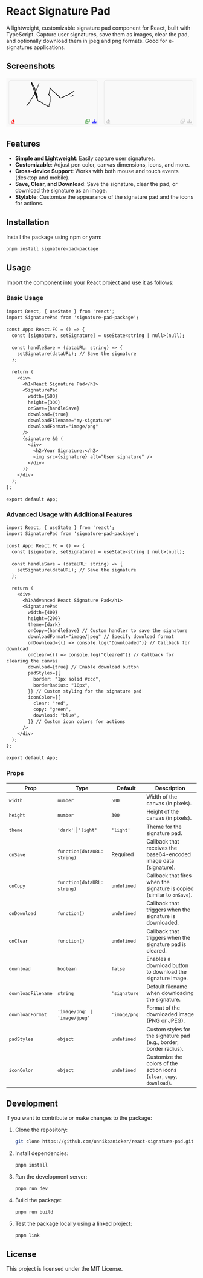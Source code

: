
# React Signature Pad

A lightweight, customizable signature pad component for React, built with TypeScript. Capture user signatures, save them as images, clear the pad, and optionally download them in jpeg and png formats. Good for e-signatures applications.

## Screenshots
![alt text](assets/image-1.png)

## Features

- **Simple and Lightweight**: Easily capture user signatures.
- **Customizable**: Adjust pen color, canvas dimensions, icons, and more.
- **Cross-device Support**: Works with both mouse and touch events (desktop and mobile).
- **Save, Clear, and Download**: Save the signature, clear the pad, or download the signature as an image.
- **Stylable**: Customize the appearance of the signature pad and the icons for actions.

## Installation

Install the package using npm or yarn:

```bash
pnpm install signature-pad-package
```

## Usage

Import the component into your React project and use it as follows:

### Basic Usage

```tsx
import React, { useState } from 'react';
import SignaturePad from 'signature-pad-package';

const App: React.FC = () => {
  const [signature, setSignature] = useState<string | null>(null);

  const handleSave = (dataURL: string) => {
    setSignature(dataURL); // Save the signature
  };

  return (
    <div>
      <h1>React Signature Pad</h1>
      <SignaturePad 
        width={500}
        height={300}
        onSave={handleSave}
        download={true}
        downloadFilename="my-signature"
        downloadFormat="image/png"
      />
      {signature && (
        <div>
          <h2>Your Signature:</h2>
          <img src={signature} alt="User signature" />
        </div>
      )}
    </div>
  );
};

export default App;
```

### Advanced Usage with Additional Features

```tsx
import React, { useState } from 'react';
import SignaturePad from 'signature-pad-package';

const App: React.FC = () => {
  const [signature, setSignature] = useState<string | null>(null);

  const handleSave = (dataURL: string) => {
    setSignature(dataURL); // Save the signature
  };

  return (
    <div>
      <h1>Advanced React Signature Pad</h1>
      <SignaturePad
        width={400}
        height={200}
        theme={dark}
        onCopy={handleSave} // Custom handler to save the signature
        downloadFormat="image/jpeg" // Specify download format
        onDownload={() => console.log("Downloaded")} // Callback for download
        onClear={() => console.log("Cleared")} // Callback for clearing the canvas
        download={true} // Enable download button
        padStyles={{
          border: "1px solid #ccc",
          borderRadius: "10px",
        }} // Custom styling for the signature pad
        iconColor={{
          clear: "red",
          copy: "green",
          download: "blue",
        }} // Custom icon colors for actions
      />
    </div>
  );
};

export default App;
```

### Props

| Prop                | Type              | Default         | Description                                                                 |
| ------------------- | ----------------- | --------------- | --------------------------------------------------------------------------- |
| `width`             | `number`          | `500`           | Width of the canvas (in pixels).                                            |
| `height`            | `number`          | `300`           | Height of the canvas (in pixels).                                           |
| `theme`          | `'dark'` \| `'light'`           | `'light'`       | Theme for the signature pad.                                    |
| `onSave`            | `function(dataURL: string)` | Required | Callback that receives the base64-encoded image data (signature).            |
| `onCopy`            | `function(dataURL: string)` | `undefined`    | Callback that fires when the signature is copied (similar to `onSave`).     |
| `onDownload`        | `function()`      | `undefined`     | Callback that triggers when the signature is downloaded.                    |
| `onClear`           | `function()`      | `undefined`     | Callback that triggers when the signature pad is cleared.                   |
| `download`          | `boolean`         | `false`         | Enables a download button to download the signature image.                  |
| `downloadFilename`  | `string`          | `'signature'`   | Default filename when downloading the signature.                            |
| `downloadFormat`    | `'image/png' \| 'image/jpeg'` | `'image/png'` | Format of the downloaded image (PNG or JPEG).                               |
| `padStyles` | `object`          | `undefined`     | Custom styles for the signature pad (e.g., border, border radius).          |
| `iconColor`         | `object`          | `undefined`     | Customize the colors of the action icons (`clear`, `copy`, `download`).     |

## Development

If you want to contribute or make changes to the package:

1. Clone the repository:

   ```bash
   git clone https://github.com/unnikpanicker/react-signature-pad.git
   ```

2. Install dependencies:

   ```bash
   pnpm install
   ```

3. Run the development server:

   ```bash
   pnpm run dev
   ```

4. Build the package:

   ```bash
   pnpm run build
   ```

5. Test the package locally using a linked project:

   ```bash
   pnpm link
   ```

## License

This project is licensed under the MIT License.
